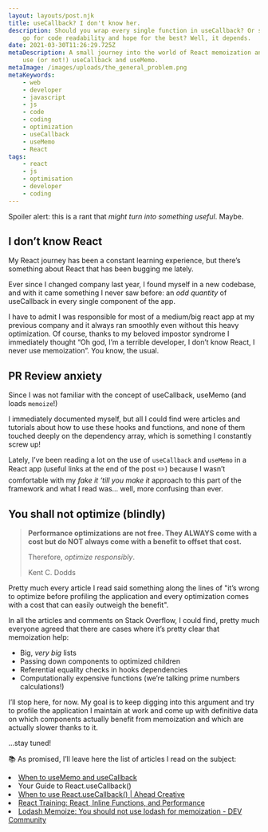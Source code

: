 ```yaml
---
layout: layouts/post.njk
title: useCallback? I don't know her.
description: Should you wrap every single function in useCallback? Or should you
    go for code readability and hope for the best? Well, it depends.
date: 2021-03-30T11:26:29.725Z
metaDescription: A small journey into the world of React memoization and when to
    use (or not!) useCallback and useMemo.
metaImage: /images/uploads/the_general_problem.png
metaKeywords:
    - web
    - developer
    - javascript
    - js
    - code
    - coding
    - optimization
    - useCallback
    - useMemo
    - React
tags:
    - react
    - js
    - optimisation
    - developer
    - coding
---
```


Spoiler alert: this is a rant that _might turn into something useful_. Maybe.

## I don’t know React

My React journey has been a constant learning experience, but there’s something about React that has been bugging me lately.

Ever since I changed company last year, I found myself in a new codebase, and with it came something I never saw before: an _odd quantity_ of useCallback in every single component of the app.

I have to admit I was responsible for most of a medium/big react app at my previous company and it always ran smoothly even without this heavy optimization.
Of course, thanks to my beloved impostor syndrome I immediately thought “Oh god, I’m a terrible developer, I don’t know React, I never use memoization”. You know, the usual.

## PR Review anxiety

Since I was not familiar with the concept of useCallback, useMemo (and loads `memoize`!)

I immediately documented myself, but all I could find were articles and tutorials about how to use these hooks and functions, and none of them touched deeply on the dependency array, which is something I constantly screw up!

Lately, I’ve been reading a lot on the use of `useCallback` and `useMemo` in a React app (useful links at the end of the post ✏️) because I wasn’t comfortable with my _fake it ‘till you make it_ approach to this part of the framework and what I read was… well, more confusing than ever.

## You shall not optimize (blindly)

<blockquote cite="https://kentcdodds.com/blog/usememo-and-usecallback">

**Performance optimizations are not free. They ALWAYS come with a cost but do NOT always come with a benefit to offset that cost.**

Therefore, _optimize responsibly_.

<span class="author">Kent C. Dodds</span>

</blockquote>

Pretty much every article I read said something along the lines of "it’s wrong to optimize before profiling the application and every optimization comes with a cost that can easily outweigh the benefit".

In all the articles and comments on Stack Overflow, I could find, pretty much everyone agreed that there are cases where it’s pretty clear that memoization help:

-   Big, _very big_ lists
-   Passing down components to optimized children
-   Referential equality checks in hooks dependencies
-   Computationally expensive functions (we’re talking prime numbers calculations!)

I’ll stop here, for now.
My goal is to keep digging into this argument and try to profile the application I maintain at work and come up with definitive data on which components actually benefit from memoization and which are actually slower thanks to it.

…stay tuned!

📚 As promised, I’ll leave here the list of articles I read on the subject:

<div class="resources">
<ul>
</ul>
<li><a href="https://kentcdodds.com/blog/usememo-and-usecallback" rel="noreferrer" target="_blank" aria-label="When to useMemo and useCallback">When to useMemo and useCallback</a>
<li><a href="https://dmitripavlutin.com/dont-overuse-react-usecallback/" rel="noreferrer" target="_blank" aria-label="Your Guide to React.useCallback()"></a>Your Guide to React.useCallback()</li>
<li><a href="https://aheadcreative.co.uk/articles/when-to-use-react-usecallback/#:~:text=You%20should%20avoid%20seeing%20useCallback,a%20detrimental%20impact%20on%20performance." rel="noreferrer" target="_blank" aria-label="When to use React.useCallback() | Ahead Creative">When to use React.useCallback() | Ahead Creative</a></li>
<li><a href="https://reacttraining.com/blog/react-inline-functions-and-performance/" rel="noreferrer" target="_blank" aria-label="React Training: React, Inline Functions, and Performance">React Training: React, Inline Functions, and Performance</a></li>
<li><a href="https://dev.to/nioufe/you-should-not-use-lodash-for-memoization-3441" rel="noreferrer" target="_blank" aria-label="Lodash Memoize: You should not use lodash for memoization - DEV Community">Lodash Memoize: You should not use lodash for memoization - DEV Community</a></li>
</div>

